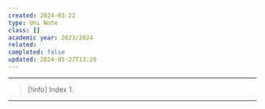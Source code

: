 ```yaml
---
created: 2024-03-22
type: Uni Note
class: []
academic year: 2023/2024
related: 
completed: false
updated: 2024-05-27T13:29
---
```

---

>[!info] Index
>1. 

---
